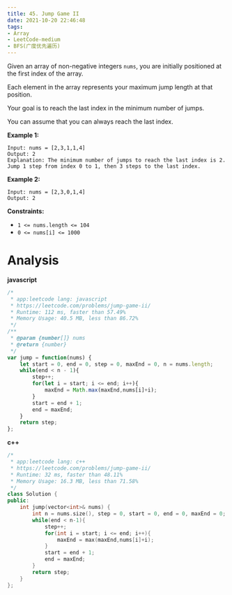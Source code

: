 ```yaml
---
title: 45. Jump Game II
date: 2021-10-20 22:46:48
tags:
- Array
- LeetCode-medium
- BFS(广度优先遍历)
---
```


Given an array of non-negative integers `nums`, you are initially positioned at the first index of the array.

Each element in the array represents your maximum jump length at that position.

Your goal is to reach the last index in the minimum number of jumps.

You can assume that you can always reach the last index.

 

**Example 1:**

```
Input: nums = [2,3,1,1,4]
Output: 2
Explanation: The minimum number of jumps to reach the last index is 2. Jump 1 step from index 0 to 1, then 3 steps to the last index.
```

 <!-- more -->

**Example 2:**

```
Input: nums = [2,3,0,1,4]
Output: 2
```

 

**Constraints:**

- `1 <= nums.length <= 104`
- `0 <= nums[i] <= 1000`

# Analysis

**javascript**

```js
/*
 * app:leetcode lang: javascript
 * https://leetcode.com/problems/jump-game-ii/
 * Runtime: 112 ms, faster than 57.49%
 * Memory Usage: 40.5 MB, less than 86.72%
 */
/**
 * @param {number[]} nums
 * @return {number}
 */
var jump = function(nums) {
    let start = 0, end = 0, step = 0, maxEnd = 0, n = nums.length;
    while(end < n - 1){
        step++;
        for(let i = start; i <= end; i++){
            maxEnd = Math.max(maxEnd,nums[i]+i);
        }
        start = end + 1;
        end = maxEnd;
    }
    return step;
};
```

**c++**

```c++
/*
 * app:leetcode lang: c++
 * https://leetcode.com/problems/jump-game-ii/
 * Runtime: 32 ms, faster than 48.11%
 * Memory Usage: 16.3 MB, less than 71.58%
 */
class Solution {
public:
    int jump(vector<int>& nums) {
        int n = nums.size(), step = 0, start = 0, end = 0, maxEnd = 0;
        while(end < n-1){
            step++;
            for(int i = start; i <= end; i++){
                maxEnd = max(maxEnd,nums[i]+i);
            }
            start = end + 1;
            end = maxEnd;
        }
        return step;
    }
};
```

